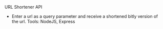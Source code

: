URL Shortener API
- Enter a url as a query parameter and receive a shortened bitly version of the url.
Tools: NodeJS, Express

